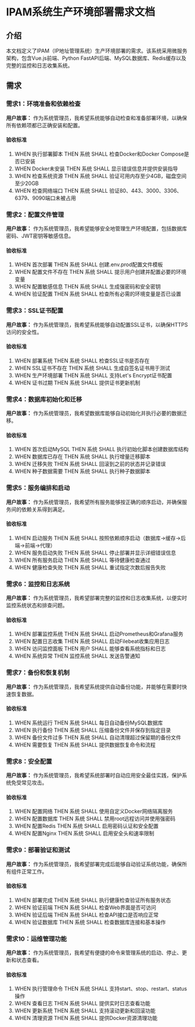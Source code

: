 # IPAM系统生产环境部署需求文档

## 介绍

本文档定义了IPAM（IP地址管理系统）生产环境部署的需求。该系统采用微服务架构，包含Vue.js前端、Python FastAPI后端、MySQL数据库、Redis缓存以及完整的监控和日志收集系统。

## 需求

### 需求1：环境准备和依赖检查

**用户故事：** 作为系统管理员，我希望系统能够自动检查和准备部署环境，以确保所有依赖项都已正确安装和配置。

#### 验收标准

1. WHEN 执行部署脚本 THEN 系统 SHALL 检查Docker和Docker Compose是否已安装
2. WHEN Docker未安装 THEN 系统 SHALL 显示错误信息并提供安装指导
3. WHEN 检查系统资源 THEN 系统 SHALL 验证可用内存至少4GB，磁盘空间至少20GB
4. WHEN 检查网络端口 THEN 系统 SHALL 验证80、443、3000、3306、6379、9090端口未被占用

### 需求2：配置文件管理

**用户故事：** 作为系统管理员，我希望能够安全地管理生产环境配置，包括数据库密码、JWT密钥等敏感信息。

#### 验收标准

1. WHEN 首次部署 THEN 系统 SHALL 创建.env.prod配置文件模板
2. WHEN 配置文件不存在 THEN 系统 SHALL 提示用户创建并配置必要的环境变量
3. WHEN 配置敏感信息 THEN 系统 SHALL 生成强密码和安全密钥
4. WHEN 验证配置 THEN 系统 SHALL 检查所有必需的环境变量是否已设置

### 需求3：SSL证书配置

**用户故事：** 作为系统管理员，我希望系统能够自动配置SSL证书，以确保HTTPS访问的安全性。

#### 验收标准

1. WHEN 部署系统 THEN 系统 SHALL 检查SSL证书是否存在
2. WHEN SSL证书不存在 THEN 系统 SHALL 生成自签名证书用于测试
3. WHEN 生产环境部署 THEN 系统 SHALL 支持Let's Encrypt证书配置
4. WHEN 证书过期 THEN 系统 SHALL 提供证书更新机制

### 需求4：数据库初始化和迁移

**用户故事：** 作为系统管理员，我希望数据库能够自动初始化并执行必要的数据迁移。

#### 验收标准

1. WHEN 首次启动MySQL THEN 系统 SHALL 执行初始化脚本创建数据库结构
2. WHEN 数据库已存在 THEN 系统 SHALL 执行增量迁移脚本
3. WHEN 迁移失败 THEN 系统 SHALL 回滚到之前的状态并记录错误
4. WHEN 种子数据需要 THEN 系统 SHALL 执行种子数据脚本

### 需求5：服务编排和启动

**用户故事：** 作为系统管理员，我希望所有服务能够按正确的顺序启动，并确保服务间的依赖关系得到满足。

#### 验收标准

1. WHEN 启动服务 THEN 系统 SHALL 按照依赖顺序启动（数据库→缓存→后端→前端→代理）
2. WHEN 服务启动失败 THEN 系统 SHALL 停止部署并显示详细错误信息
3. WHEN 所有服务启动 THEN 系统 SHALL 等待健康检查通过
4. WHEN 健康检查失败 THEN 系统 SHALL 重试指定次数后报告失败

### 需求6：监控和日志系统

**用户故事：** 作为系统管理员，我希望部署完整的监控和日志收集系统，以便实时监控系统状态和排查问题。

#### 验收标准

1. WHEN 部署监控系统 THEN 系统 SHALL 启动Prometheus和Grafana服务
2. WHEN 配置日志收集 THEN 系统 SHALL 启动Filebeat收集应用日志
3. WHEN 访问监控面板 THEN 用户 SHALL 能够查看系统指标和日志
4. WHEN 系统异常 THEN 监控系统 SHALL 发送告警通知

### 需求7：备份和恢复机制

**用户故事：** 作为系统管理员，我希望系统提供自动备份功能，并能够在需要时快速恢复数据。

#### 验收标准

1. WHEN 系统运行 THEN 系统 SHALL 每日自动备份MySQL数据库
2. WHEN 执行备份 THEN 系统 SHALL 压缩备份文件并保存到指定目录
3. WHEN 备份文件过多 THEN 系统 SHALL 自动清理超过保留期的备份文件
4. WHEN 需要恢复 THEN 系统 SHALL 提供数据恢复命令和流程

### 需求8：安全配置

**用户故事：** 作为系统管理员，我希望系统部署时自动应用安全最佳实践，保护系统免受常见攻击。

#### 验收标准

1. WHEN 配置网络 THEN 系统 SHALL 使用自定义Docker网络隔离服务
2. WHEN 配置数据库 THEN 系统 SHALL 禁用root远程访问并使用强密码
3. WHEN 配置Redis THEN 系统 SHALL 启用密码认证和安全配置
4. WHEN 配置Nginx THEN 系统 SHALL 启用安全头和速率限制

### 需求9：部署验证和测试

**用户故事：** 作为系统管理员，我希望部署完成后能够自动验证系统功能，确保所有组件正常工作。

#### 验收标准

1. WHEN 部署完成 THEN 系统 SHALL 执行健康检查验证所有服务状态
2. WHEN 验证前端 THEN 系统 SHALL 检查Web界面是否可访问
3. WHEN 验证后端 THEN 系统 SHALL 检查API接口是否响应正常
4. WHEN 验证数据库 THEN 系统 SHALL 检查数据库连接和基本操作

### 需求10：运维管理功能

**用户故事：** 作为系统管理员，我希望有便捷的命令来管理系统的启动、停止、更新和状态查看。

#### 验收标准

1. WHEN 执行管理命令 THEN 系统 SHALL 支持start、stop、restart、status操作
2. WHEN 查看日志 THEN 系统 SHALL 提供实时日志查看功能
3. WHEN 更新系统 THEN 系统 SHALL 支持滚动更新和回滚功能
4. WHEN 清理资源 THEN 系统 SHALL 提供Docker资源清理功能
